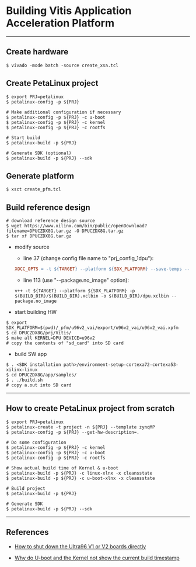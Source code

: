 # Building Vitis Application Acceleration Platform

***

## Create hardware

```shell-session
$ vivado -mode batch -source create_xsa.tcl
```

## Create PetaLinux project

```shell-session
$ export PRJ=petalinux
$ petalinux-config -p ${PRJ}

# Make additional configuration if necessary
$ petalinux-config -p ${PRJ} -c u-boot
$ petalinux-config -p ${PRJ} -c kernel
$ petalinux-config -p ${PRJ} -c rootfs

# Start build
$ petalinux-build -p ${PRJ}

# Generate SDK (optional)
$ petalinux-build -p ${PRJ} --sdk
```

## Generate platform

```shell-session
$ xsct create_pfm.tcl
```

## Build reference design

```shell-session
# download reference design source
$ wget https://www.xilinx.com/bin/public/openDownload?filename=DPUCZDX8G.tar.gz -O DPUCZDX8G.tar.gz
$ tar xf DPUCZDX8G.tar.gz
```

- modify source

  - line 37 (change config file name to "prj_config_1dpu"):

  ```makefile
  XOCC_OPTS = -t ${TARGET} --platform ${SDX_PLATFORM} --save-temps --config ${DIR_PRJ}/config_file/prj_config_1dpu
  ```

  - line 113 (use "--package.no_image" option):
  ```
  v++ -t ${TARGET} --platform ${SDX_PLATFORM} -p $(BUILD_DIR)/$(BUILD_DIR).xclbin -o $(BUILD_DIR)/dpu.xclbin --package.no_image
  ```

- start building HW

```shell-session
$ export SDX_PLATFORM=$(pwd)/_pfm/u96v2_vai/export/u96v2_vai/u96v2_vai.xpfm
$ cd DPUCZDX8G/prj/Vitis/
$ make all KERNEL=DPU DEVICE=u96v2
# copy the contents of "sd_card" into SD card
```

- build SW app

```shell-session
$ . <SDK installation path>/environment-setup-cortexa72-cortexa53-xilinx-linux
$ cd DPUCZDX8G/app/samples/
$ . ./build.sh
# copy a.out into SD card
```

***

## How to create PetaLinux project from scratch

```shell-session
$ export PRJ=petalinux
$ petalinux-create -t project -n ${PRJ} --template zynqMP
$ petalinux-config -p ${PRJ} --get-hw-description=.

# Do some configuration
$ petalinux-config -p ${PRJ} -c kernel
$ petalinux-config -p ${PRJ} -c u-boot
$ petalinux-config -p ${PRJ} -c rootfs

# Show actual build time of Kernel & u-boot
$ petalinux-build -p ${PRJ} -c linux-xlnx -x cleansstate
$ petalinux-build -p ${PRJ} -c u-boot-xlnx -x cleansstate

# Build project
$ petalinux-build -p ${PRJ}

# Generate SDK
$ petalinux-build -p ${PRJ} --sdk
```

***

## References

- [How to shut down the Ultra96 V1 or V2 boards directly](https://www.xilinx.com/support/answers/76583.html)

- [Why do U-boot and the Kernel not show the current build timestamp](https://www.xilinx.com/support/answers/76559.html)
